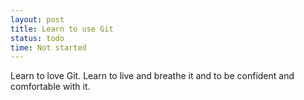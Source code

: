 ```yaml
---
layout: post
title: Learn to use Git
status: todo
time: Not started
---
```

Learn to love Git.  Learn to live and breathe it and to be confident and comfortable with it.
